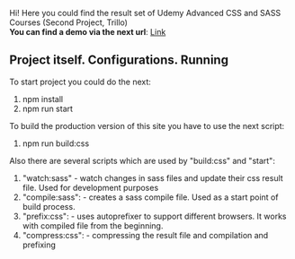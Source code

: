 Hi!
Here you could find the result set of Udemy Advanced CSS and SASS Courses (Second Project, Trillo)  
**You can find a demo via the next url**: [Link](https://glareone.github.io/Advanced-CSS_Flexbox-Trillo-FrontEnd-Portfolio-Project)


## Project itself. Configurations. Running
To start project you could do the next:
1. npm install
2. npm run start

To build the production version of this site you have to use the next script:
1. npm run build:css

Also there are several scripts which are used by "build:css" and "start":
1. "watch:sass" - watch changes in sass files and update their css result file. Used for development purposes
2. "compile:sass": - creates a sass compile file. Used as a start point of build process.
3. "prefix:css": - uses autoprefixer to support different browsers. It works with compiled file from the beginning.
4. "compress:css": - compressing the result file and compilation and prefixing
